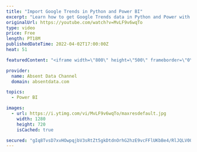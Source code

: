 ```yaml
---
title: "Import Google Trends in Python and Power BI"
excerpt: "Learn how to get Google Trends data in Python and Power with just a few lines of code.  You quickly get tons of keywords and date ranges with a few simple lines of Python. This code can easily transferred to Power BI so that this data can easily be uploaded  You can find the code here: Chapters.  0:40"
originalUrl: https://youtube.com/watch?v=MvLF9v6wqTo
type: video
price: Free
length: PT18M
publishedDateTime: 2022-04-02T17:00:00Z
heat: 51

featuredContent: "<iframe width=\"800\" height=\"500\" frameborder=\"0\" src=\"https://www.youtube.com/embed/MvLF9v6wqTo\" allow=\"accelerometer; autoplay; encrypted-media; gyroscope; picture-in-picture\" allowfullscreen></iframe>"

provider:
  name: Absent Data Channel
  domain: absentdata.com

topics:
  - Power BI

images:
  - url: https://i.ytimg.com/vi/MvLF9v6wqTo/maxresdefault.jpg
    width: 1280
    height: 720
    isCached: true

secured: "gIq8TvsD7xvHOwpqjbV3sRtZt5gkDtdnOrhG2hzE9vcFFlUKbBe4/RlJQLV0O6R56awHTFVbs+MugTgCkS7N2FN61Ipc33mZVznj1XfSdFcVUYRebYRzBA5n0ZwxGiv3uBSH6daQ/TzuZXn9RuzGAUKKidU5JYzbyKkDJMuoKhYI9QZKSs64tcMqGTOZn1ifN4QGG7qFjCXGCcXyhkwwioO1muHKmDGDDJ1JaQqm23Sztn1Z+yrwjurZVOLPYAGlofbaVzmA92He7HYjpMjSMdZtizqG744P0j0Ncy2vle17/GUT4Fny4CuFdvd3+FSc9V1iJVtZeesyJjAD6OdUYRZv4+9bToebUOC4PFMJghGa9tpqWm3wXRZ90priDNMxUuh2r/Z8BaBF4iNLuKawm4T9P4ZtDTkSGa4GDAd+xb4=;8GhTFjgkTmJjZWhiMdG8fg=="
---
```



